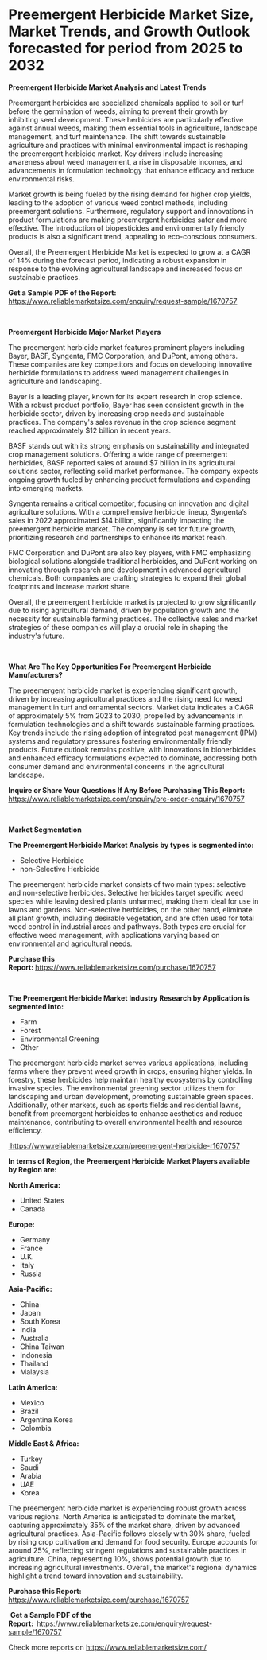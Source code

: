 <p><h1>Preemergent Herbicide Market Size, Market Trends, and Growth Outlook forecasted for period from 2025 to 2032</h1></p><p><strong>Preemergent Herbicide Market Analysis and Latest Trends</strong></p>
<p><p>Preemergent herbicides are specialized chemicals applied to soil or turf before the germination of weeds, aiming to prevent their growth by inhibiting seed development. These herbicides are particularly effective against annual weeds, making them essential tools in agriculture, landscape management, and turf maintenance. The shift towards sustainable agriculture and practices with minimal environmental impact is reshaping the preemergent herbicide market. Key drivers include increasing awareness about weed management, a rise in disposable incomes, and advancements in formulation technology that enhance efficacy and reduce environmental risks.</p><p>Market growth is being fueled by the rising demand for higher crop yields, leading to the adoption of various weed control methods, including preemergent solutions. Furthermore, regulatory support and innovations in product formulations are making preemergent herbicides safer and more effective. The introduction of biopesticides and environmentally friendly products is also a significant trend, appealing to eco-conscious consumers.</p><p>Overall, the Preemergent Herbicide Market is expected to grow at a CAGR of 14% during the forecast period, indicating a robust expansion in response to the evolving agricultural landscape and increased focus on sustainable practices.</p></p>
<p><strong>Get a Sample PDF of the Report:&nbsp;</strong> <a href="https://www.reliablemarketsize.com/enquiry/request-sample/1670757?utm_campaign=2334&utm_medium=2&utm_source=Github&utm_content=ia&utm_term=25032025&utm_id=preemergent-herbicide">https://www.reliablemarketsize.com/enquiry/request-sample/1670757</a></p>
<p>&nbsp;</p>
<p><strong>Preemergent Herbicide Major Market Players</strong></p>
<p><p>The preemergent herbicide market features prominent players including Bayer, BASF, Syngenta, FMC Corporation, and DuPont, among others. These companies are key competitors and focus on developing innovative herbicide formulations to address weed management challenges in agriculture and landscaping.</p><p>Bayer is a leading player, known for its expert research in crop science. With a robust product portfolio, Bayer has seen consistent growth in the herbicide sector, driven by increasing crop needs and sustainable practices. The company's sales revenue in the crop science segment reached approximately $12 billion in recent years.</p><p>BASF stands out with its strong emphasis on sustainability and integrated crop management solutions. Offering a wide range of preemergent herbicides, BASF reported sales of around $7 billion in its agricultural solutions sector, reflecting solid market performance. The company expects ongoing growth fueled by enhancing product formulations and expanding into emerging markets.</p><p>Syngenta remains a critical competitor, focusing on innovation and digital agriculture solutions. With a comprehensive herbicide lineup, Syngenta’s sales in 2022 approximated $14 billion, significantly impacting the preemergent herbicide market. The company is set for future growth, prioritizing research and partnerships to enhance its market reach.</p><p>FMC Corporation and DuPont are also key players, with FMC emphasizing biological solutions alongside traditional herbicides, and DuPont working on innovating through research and development in advanced agricultural chemicals. Both companies are crafting strategies to expand their global footprints and increase market share.</p><p>Overall, the preemergent herbicide market is projected to grow significantly due to rising agricultural demand, driven by population growth and the necessity for sustainable farming practices. The collective sales and market strategies of these companies will play a crucial role in shaping the industry's future.</p></p>
<p>&nbsp;</p>
<p><strong>What Are The Key Opportunities For Preemergent Herbicide Manufacturers?</strong></p>
<p><p>The preemergent herbicide market is experiencing significant growth, driven by increasing agricultural practices and the rising need for weed management in turf and ornamental sectors. Market data indicates a CAGR of approximately 5% from 2023 to 2030, propelled by advancements in formulation technologies and a shift towards sustainable farming practices. Key trends include the rising adoption of integrated pest management (IPM) systems and regulatory pressures fostering environmentally friendly products. Future outlook remains positive, with innovations in bioherbicides and enhanced efficacy formulations expected to dominate, addressing both consumer demand and environmental concerns in the agricultural landscape.</p></p>
<p><strong>Inquire or Share Your Questions If Any Before Purchasing This Report:</strong> <a href="https://www.reliablemarketsize.com/enquiry/pre-order-enquiry/1670757?utm_campaign=2334&utm_medium=2&utm_source=Github&utm_content=ia&utm_term=25032025&utm_id=preemergent-herbicide">https://www.reliablemarketsize.com/enquiry/pre-order-enquiry/1670757</a></p>
<p>&nbsp;</p>
<p><strong>Market Segmentation</strong></p>
<p><strong>The Preemergent Herbicide Market Analysis by types is segmented into:</strong></p>
<p><ul><li>Selective Herbicide</li><li>non-Selective Herbicide</li></ul></p>
<p><p>The preemergent herbicide market consists of two main types: selective and non-selective herbicides. Selective herbicides target specific weed species while leaving desired plants unharmed, making them ideal for use in lawns and gardens. Non-selective herbicides, on the other hand, eliminate all plant growth, including desirable vegetation, and are often used for total weed control in industrial areas and pathways. Both types are crucial for effective weed management, with applications varying based on environmental and agricultural needs.</p></p>
<p><strong>Purchase this Report:&nbsp;</strong><a href="https://www.reliablemarketsize.com/purchase/1670757?utm_campaign=2334&utm_medium=2&utm_source=Github&utm_content=ia&utm_term=25032025&utm_id=preemergent-herbicide">https://www.reliablemarketsize.com/purchase/1670757</a></p>
<p>&nbsp;</p>
<p><strong>The Preemergent Herbicide Market Industry Research by Application is segmented into:</strong></p>
<p><ul><li>Farm</li><li>Forest</li><li>Environmental Greening</li><li>Other</li></ul></p>
<p><p>The preemergent herbicide market serves various applications, including farms where they prevent weed growth in crops, ensuring higher yields. In forestry, these herbicides help maintain healthy ecosystems by controlling invasive species. The environmental greening sector utilizes them for landscaping and urban development, promoting sustainable green spaces. Additionally, other markets, such as sports fields and residential lawns, benefit from preemergent herbicides to enhance aesthetics and reduce maintenance, contributing to overall environmental health and resource efficiency.</p></p>
<p><a href="https://www.reliablemarketsize.com/preemergent-herbicide-r1670757?utm_campaign=2334&utm_medium=2&utm_source=Github&utm_content=ia&utm_term=25032025&utm_id=preemergent-herbicide">&nbsp;https://www.reliablemarketsize.com/preemergent-herbicide-r1670757</a></p>
<p><strong>In terms of Region, the Preemergent Herbicide Market Players available by Region are:</strong></p>
<p>
    <p> <strong> North America: </strong>
        <ul>
            <li>United States</li>
            <li>Canada</li>
        </ul>
        </p> 
    <p> <strong> Europe: </strong>
        <ul>
            <li>Germany</li>
            <li>France</li>
            <li>U.K.</li>
            <li>Italy</li>
            <li>Russia</li>
        </ul>
        </p> 
    <p> <strong> Asia-Pacific: </strong>
        <ul>
            <li>China</li>
            <li>Japan</li>
            <li>South Korea</li>
            <li>India</li>
            <li>Australia</li>
            <li>China Taiwan</li>
            <li>Indonesia</li>
            <li>Thailand</li>
            <li>Malaysia</li>
        </ul>
        </p> 
    <p> <strong> Latin America: </strong>
        <ul>
            <li>Mexico</li>
            <li>Brazil</li>
            <li>Argentina Korea</li>
            <li>Colombia</li>
        </ul>
        </p> 
    <p> <strong> Middle East & Africa: </strong>
        <ul>
            <li>Turkey</li>
            <li>Saudi</li>
            <li>Arabia</li>
            <li>UAE</li>
            <li>Korea</li>
        </ul>
    </p>
    </p>
<p><p>The preemergent herbicide market is experiencing robust growth across various regions. North America is anticipated to dominate the market, capturing approximately 35% of the market share, driven by advanced agricultural practices. Asia-Pacific follows closely with 30% share, fueled by rising crop cultivation and demand for food security. Europe accounts for around 25%, reflecting stringent regulations and sustainable practices in agriculture. China, representing 10%, shows potential growth due to increasing agricultural investments. Overall, the market's regional dynamics highlight a trend toward innovation and sustainability.</p></p>
<p><strong>Purchase this Report: </strong><a href="https://www.reliablemarketsize.com/purchase/1670757?utm_campaign=2334&utm_medium=2&utm_source=Github&utm_content=ia&utm_term=25032025&utm_id=preemergent-herbicide">https://www.reliablemarketsize.com/purchase/1670757</a></p>
<p>&nbsp;<strong>Get a Sample PDF of the Report:&nbsp;&nbsp;</strong><a href="https://www.reliablemarketsize.com/enquiry/request-sample/1670757?utm_campaign=2334&utm_medium=2&utm_source=Github&utm_content=ia&utm_term=25032025&utm_id=preemergent-herbicide">https://www.reliablemarketsize.com/enquiry/request-sample/1670757</a></p>
<p><strong></strong></p>
<p>Check more reports on <a href="https://www.reliablemarketsize.com/?utm_campaign=2334&utm_medium=2&utm_source=Github&utm_content=ia&utm_term=25032025&utm_id=preemergent-herbicide">https://www.reliablemarketsize.com/</a></p>